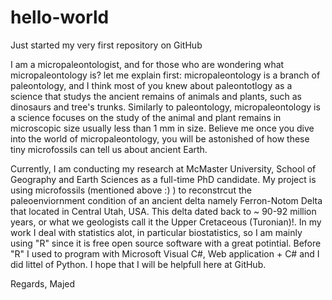 # hello-world
Just started my very first repository on GitHub

I am a micropaleontologist, and for those who are wondering what micropaleontology is? let me explain first:
micropaleontology is a branch of paleontology, and I think most of you knew about paleontotlogy as a science that studys the ancient remains of animals and plants, such as dinosaurs and tree's trunks. 
Similarly to paleontology, micropaleontology is a science focuses on the study of the animal and plant remains in microscopic size usually less than 1 mm in size. 
Believe me once you dive into the world of micropaleontology, you will be astonished of how these tiny microfossils can tell us about ancient Earth. 

Currently, I am conducting my research at McMaster University, School of Geography and Earth Sciences as a full-time PhD candidate. 
My project is using microfossils (mentioned above :) ) to reconstrcut the paleoenviornment condition of an ancient delta namely Ferron-Notom Delta that located in Central Utah, USA. This delta dated back to ~ 90-92 million years, or what we geologists call it the Upper Cretaceous (Turonian)!.
In my work I deal with statistics alot, in particular biostatistics, so I am mainly using "R" since it is free open source software with a great potintial. 
Before "R" I used to program with Microsoft Visual C#, Web application + C# and I did littel of Python. 
I hope that I will be helpfull here at GitHub. 


Regards, 
Majed
